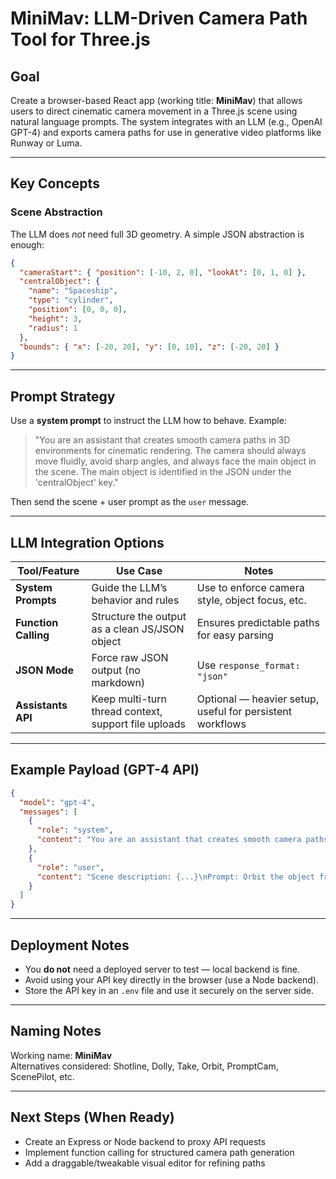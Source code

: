 
# MiniMav: LLM-Driven Camera Path Tool for Three.js

## Goal
Create a browser-based React app (working title: **MiniMav**) that allows users to direct cinematic camera movement in a Three.js scene using natural language prompts. The system integrates with an LLM (e.g., OpenAI GPT-4) and exports camera paths for use in generative video platforms like Runway or Luma.

---

## Key Concepts

### Scene Abstraction
The LLM does *not* need full 3D geometry. A simple JSON abstraction is enough:

```json
{
  "cameraStart": { "position": [-10, 2, 0], "lookAt": [0, 1, 0] },
  "centralObject": {
    "name": "Spaceship",
    "type": "cylinder",
    "position": [0, 0, 0],
    "height": 3,
    "radius": 1
  },
  "bounds": { "x": [-20, 20], "y": [0, 10], "z": [-20, 20] }
}
```

---

## Prompt Strategy

Use a **system prompt** to instruct the LLM how to behave. Example:

> "You are an assistant that creates smooth camera paths in 3D environments for cinematic rendering. The camera should always move fluidly, avoid sharp angles, and always face the main object in the scene. The main object is identified in the JSON under the 'centralObject' key."

Then send the scene + user prompt as the `user` message.

---

## LLM Integration Options

| Tool/Feature         | Use Case                                | Notes |
|----------------------|------------------------------------------|-------|
| **System Prompts**   | Guide the LLM’s behavior and rules       | Use to enforce camera style, object focus, etc. |
| **Function Calling** | Structure the output as a clean JS/JSON object | Ensures predictable paths for easy parsing |
| **JSON Mode**        | Force raw JSON output (no markdown)      | Use `response_format: "json"` |
| **Assistants API**   | Keep multi-turn thread context, support file uploads | Optional — heavier setup, useful for persistent workflows |

---

## Example Payload (GPT-4 API)

```json
{
  "model": "gpt-4",
  "messages": [
    {
      "role": "system",
      "content": "You are an assistant that creates smooth camera paths..."
    },
    {
      "role": "user",
      "content": "Scene description: {...}\nPrompt: Orbit the object from right to left."
    }
  ]
}
```

---

## Deployment Notes

- You **do not** need a deployed server to test — local backend is fine.
- Avoid using your API key directly in the browser (use a Node backend).
- Store the API key in an `.env` file and use it securely on the server side.

---

## Naming Notes

Working name: **MiniMav**  
Alternatives considered: Shotline, Dolly, Take, Orbit, PromptCam, ScenePilot, etc.

---

## Next Steps (When Ready)

- Create an Express or Node backend to proxy API requests
- Implement function calling for structured camera path generation
- Add a draggable/tweakable visual editor for refining paths

